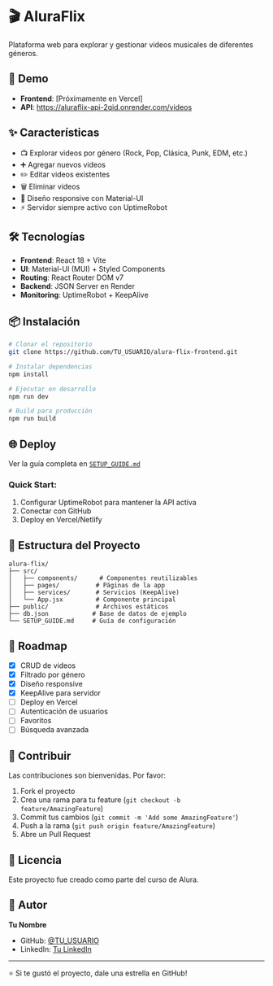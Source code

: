 # 🎬 AluraFlix

Plataforma web para explorar y gestionar videos musicales de diferentes géneros.

## 🚀 Demo

- **Frontend**: [Próximamente en Vercel]
- **API**: https://aluraflix-api-2qid.onrender.com/videos

## ✨ Características

- 📺 Explorar videos por género (Rock, Pop, Clásica, Punk, EDM, etc.)
- ➕ Agregar nuevos videos
- ✏️ Editar videos existentes
- 🗑️ Eliminar videos
- 📱 Diseño responsive con Material-UI
- ⚡ Servidor siempre activo con UptimeRobot

## 🛠️ Tecnologías

- **Frontend**: React 18 + Vite
- **UI**: Material-UI (MUI) + Styled Components
- **Routing**: React Router DOM v7
- **Backend**: JSON Server en Render
- **Monitoring**: UptimeRobot + KeepAlive

## 📦 Instalación

```bash
# Clonar el repositorio
git clone https://github.com/TU_USUARIO/alura-flix-frontend.git

# Instalar dependencias
npm install

# Ejecutar en desarrollo
npm run dev

# Build para producción
npm run build
```

## 🌐 Deploy

Ver la guía completa en [`SETUP_GUIDE.md`](./SETUP_GUIDE.md)

### Quick Start:
1. Configurar UptimeRobot para mantener la API activa
2. Conectar con GitHub
3. Deploy en Vercel/Netlify

## 📁 Estructura del Proyecto

```
alura-flix/
├── src/
│   ├── components/      # Componentes reutilizables
│   ├── pages/          # Páginas de la app
│   ├── services/       # Servicios (KeepAlive)
│   └── App.jsx         # Componente principal
├── public/             # Archivos estáticos
├── db.json            # Base de datos de ejemplo
└── SETUP_GUIDE.md     # Guía de configuración
```

## 🎯 Roadmap

- [x] CRUD de videos
- [x] Filtrado por género
- [x] Diseño responsive
- [x] KeepAlive para servidor
- [ ] Deploy en Vercel
- [ ] Autenticación de usuarios
- [ ] Favoritos
- [ ] Búsqueda avanzada

## 🤝 Contribuir

Las contribuciones son bienvenidas. Por favor:

1. Fork el proyecto
2. Crea una rama para tu feature (`git checkout -b feature/AmazingFeature`)
3. Commit tus cambios (`git commit -m 'Add some AmazingFeature'`)
4. Push a la rama (`git push origin feature/AmazingFeature`)
5. Abre un Pull Request

## 📄 Licencia

Este proyecto fue creado como parte del curso de Alura.

## 👤 Autor

**Tu Nombre**
- GitHub: [@TU_USUARIO](https://github.com/TU_USUARIO)
- LinkedIn: [Tu LinkedIn](https://linkedin.com/in/tu-perfil)

---

⭐ Si te gustó el proyecto, dale una estrella en GitHub!
